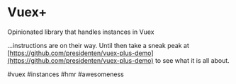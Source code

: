 # Vuex+
Opinionated library that handles instances in Vuex

...instructions are on their way. Until then take a sneak peak at [https://github.com/presidenten/vuex-plus-demo](https://github.com/presidenten/vuex-plus-demo) to see what it is all about.

#vuex #instances #hmr #awesomeness
